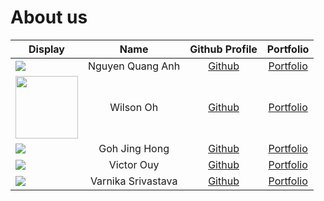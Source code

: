 # About us

Display | Name | Github Profile | Portfolio 
--------|:----:|:--------------:|:---------:
![](https://via.placeholder.com/100.png?text=Photo) | Nguyen Quang Anh | [Github](https://github.com/quanganh2810) | [Portfolio](docs/team/johndoe.md)
<img width="100" src=https://user-images.githubusercontent.com/87934749/230631963-123606fc-7ff1-44bb-a3c3-5b2409482ce4.png /> | Wilson Oh | [Github](https://github.com/WilsonOh) | [Portfolio](https://ay2223s2-cs2113-w13-4.github.io/tp/team/wilsonoh.html)
![](https://via.placeholder.com/100.png?text=Photo) | Goh Jing Hong| [Github](https://github.com/waiter-palypoo) | [Portfolio](docs/team/johndoe.md)
![](https://via.placeholder.com/100.png?text=Photo) | Victor Ouy | [Github](https://github.com/victorouy) | [Portfolio](docs/team/johndoe.md)
![](https://via.placeholder.com/100.png?text=Photo) | Varnika Srivastava | [Github](https://github.com/varnika1402) | [Portfolio](https://ay2223s2-cs2113-w13-4.github.io/tp/team/varnika.html)
